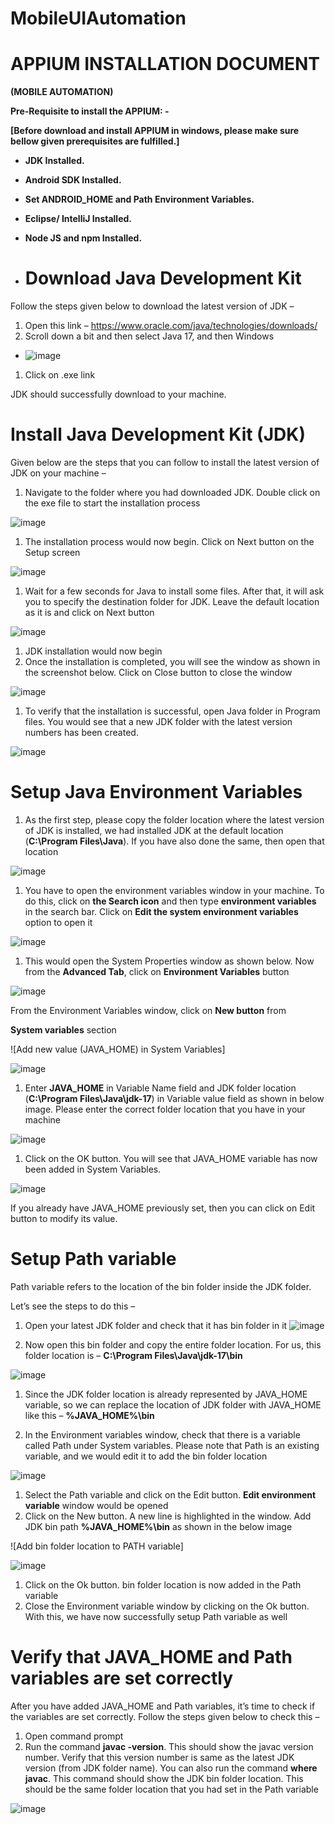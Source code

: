 # MobileUIAutomation
# APPIUM INSTALLATION DOCUMENT

**(MOBILE AUTOMATION)**

**Pre-Requisite to install the APPIUM: -**

**\[Before download and install APPIUM in windows, please make sure bellow given prerequisites are fulfilled.\]**

- **JDK Installed.**
- **Android SDK Installed.**
- **Set ANDROID_HOME and Path Environment Variables.**
- **Eclipse/ IntelliJ Installed.**
- **Node JS and npm Installed.**

- # Download Java Development Kit

Follow the steps given below to download the latest version of JDK –

1. Open this link – <https://www.oracle.com/java/technologies/downloads/>
2. Scroll down a bit and then select Java 17, and then Windows

- ![image](https://github.com/Sunbird-Ed/Sunbrid-Mobile-UI-Automation/assets/43565430/17d5cb77-1450-4d07-884f-a5280cc78047)

1. Click on .exe link

JDK should successfully download to your machine.

# Install Java Development Kit (JDK)
Given below are the steps that you can follow to install the latest version of JDK on your machine –

1. Navigate to the folder where you had downloaded JDK. Double click on the exe file to start the installation process

![image](https://github.com/Sunbird-Ed/Sunbrid-Mobile-UI-Automation/assets/43565430/a7e6bc42-1857-4e6a-98e2-6a8b5e41e175)

1. The installation process would now begin. Click on Next button on the Setup screen

![image](https://github.com/Sunbird-Ed/Sunbrid-Mobile-UI-Automation/assets/43565430/63cae235-c275-443a-8ab5-3cf37ec9701f)

1. Wait for a few seconds for Java to install some files. After that, it will ask you to specify the destination folder for JDK. Leave the default location as it is and click on Next button

![image](https://github.com/Sunbird-Ed/Sunbrid-Mobile-UI-Automation/assets/43565430/c08a1883-2fd3-4ad6-888c-85d84b1d3add)

1. JDK installation would now begin
2. Once the installation is completed, you will see the window as shown in the screenshot below. Click on Close button to close the window

![image](https://github.com/Sunbird-Ed/Sunbrid-Mobile-UI-Automation/assets/43565430/58415621-4eff-48fa-a7fa-f80fd9a100e6)

1. To verify that the installation is successful, open Java folder in Program files. You would see that a new JDK folder with the latest version numbers has been created.

![image](https://github.com/Sunbird-Ed/Sunbrid-Mobile-UI-Automation/assets/43565430/25268894-b6f2-43a3-a176-03d21a2bd578)

# Setup Java Environment Variables

1. As the first step, please copy the folder location where the latest version of JDK is installed, we had installed JDK at the default location (**C:\\Program Files\\Java**). If you have also done the same, then open that location

![image](https://github.com/Sunbird-Ed/Sunbrid-Mobile-UI-Automation/assets/43565430/e0c8c6f1-10d5-4441-8871-e619162f260e)

1. You have to open the environment variables window in your machine. To do this, click on **the Search icon** and then type **environment variables** in the search bar. Click on **Edit the system environment variables** option to open it

![image](https://github.com/Sunbird-Ed/Sunbrid-Mobile-UI-Automation/assets/43565430/f3ab8c64-24bd-41ab-bda9-ef4033d9068b)

1. This would open the System Properties window as shown below. Now from the **Advanced Tab**, click on **Environment Variables** button

![image](https://github.com/Sunbird-Ed/Sunbrid-Mobile-UI-Automation/assets/43565430/7c188bc3-0845-468f-b540-efd27c69b8f6)

From the Environment Variables window, click on **New button** from

**System variables** section

![Add new value (JAVA_HOME) in System Variables]

![image](https://github.com/Sunbird-Ed/Sunbrid-Mobile-UI-Automation/assets/43565430/057c506d-a0a4-47dd-8cb1-b28f5c257162)


1. Enter **JAVA_HOME** in Variable Name field and JDK folder location (**C:\\Program Files\\Java\\jdk-17**) in Variable value field as shown in below image. Please enter the correct folder location that you have in your machine

![image](https://github.com/Sunbird-Ed/Sunbrid-Mobile-UI-Automation/assets/43565430/9f4c439c-815e-49a7-baf4-6f249870fc0a)

1. Click on the OK button. You will see that JAVA_HOME variable has now been added in System Variables.

![image](https://github.com/Sunbird-Ed/Sunbrid-Mobile-UI-Automation/assets/43565430/1f69cc8f-257e-49f0-818b-9697022b18b1)


If you already have JAVA_HOME previously set, then you can click on Edit button to modify its value.

# Setup Path variable

Path variable refers to the location of the bin folder inside the JDK folder.

Let’s see the steps to do this –

1. Open your latest JDK folder and check that it has bin folder in it
![image](https://github.com/Sunbird-Ed/Sunbrid-Mobile-UI-Automation/assets/43565430/6543c907-389c-40e8-8fa2-cffebd79ed7e)

1. Now open this bin folder and copy the entire folder location. For us, this folder location is – **C:\\Program Files\\Java\\jdk-17\\bin**

![image](https://github.com/Sunbird-Ed/Sunbrid-Mobile-UI-Automation/assets/43565430/15163603-a7d9-4ac8-9fdd-90e07ce286b6)

1. Since the JDK folder location is already represented by JAVA_HOME variable, so we can replace the location of JDK folder with JAVA_HOME like this – **%JAVA_HOME%\\bin**

2. In the Environment variables window, check that there is a variable called Path under System variables. Please note that Path is an existing
variable, and we would edit it to add the bin folder location

![image](https://github.com/Sunbird-Ed/Sunbrid-Mobile-UI-Automation/assets/43565430/2c57472b-411c-4812-ba75-1b0e7d5b3fb0)

1. Select the Path variable and click on the Edit button. **Edit environment variable** window would be opened
2. Click on the New button. A new line is highlighted in the window. Add JDK bin path **%JAVA_HOME%\\bin** as shown in the below image

![Add bin folder location to PATH variable]

![image](https://github.com/Sunbird-Ed/Sunbrid-Mobile-UI-Automation/assets/43565430/0c1cd847-e0e3-4788-951a-ebbf851219b7)

1. Click on the Ok button. bin folder location is now added in the Path variable
2. Close the Environment variable window by clicking on the Ok button. With this, we have now successfully setup Path variable as well

# Verify that JAVA_HOME and Path variables are set correctly

After you have added JAVA_HOME and Path variables, it’s time to check if
the variables are set correctly. Follow the steps given below to check this –
1. Open command prompt
2. Run the command **javac -version**. This should show the javac version number. Verify that this version number is same as the latest JDK version (from JDK folder name). You can also run the command **where javac**. This command should show the JDK bin folder location. This should be the same folder location that you had set in the Path variable

![image](https://github.com/Sunbird-Ed/Sunbrid-Mobile-UI-Automation/assets/43565430/eb40751f-7577-42af-a5c2-11eccf1c0b53)

